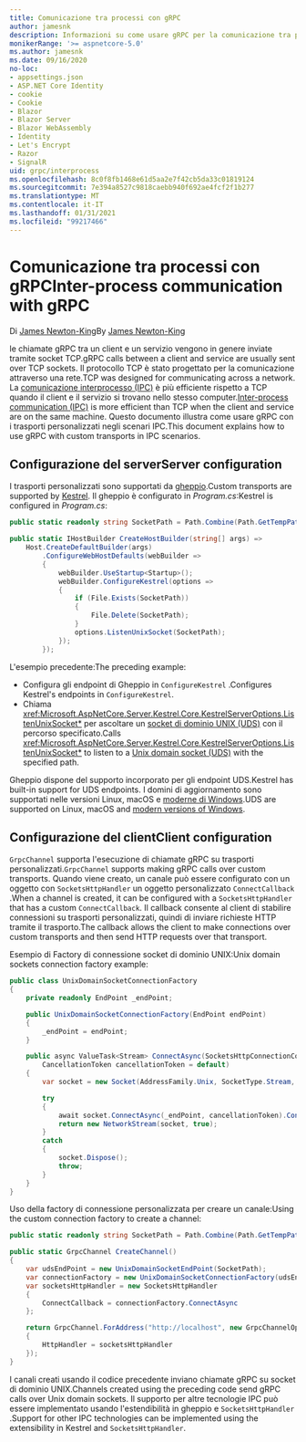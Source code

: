 ```yaml
---
title: Comunicazione tra processi con gRPC
author: jamesnk
description: Informazioni su come usare gRPC per la comunicazione tra processi.
monikerRange: '>= aspnetcore-5.0'
ms.author: jamesnk
ms.date: 09/16/2020
no-loc:
- appsettings.json
- ASP.NET Core Identity
- cookie
- Cookie
- Blazor
- Blazor Server
- Blazor WebAssembly
- Identity
- Let's Encrypt
- Razor
- SignalR
uid: grpc/interprocess
ms.openlocfilehash: 8c0f8fb1468e61d5aa2e7f42cb5da33c01819124
ms.sourcegitcommit: 7e394a8527c9818caebb940f692ae4fcf2f1b277
ms.translationtype: MT
ms.contentlocale: it-IT
ms.lasthandoff: 01/31/2021
ms.locfileid: "99217466"
---
```

# <a name="inter-process-communication-with-grpc"></a><span data-ttu-id="b2a08-103">Comunicazione tra processi con gRPC</span><span class="sxs-lookup"><span data-stu-id="b2a08-103">Inter-process communication with gRPC</span></span>

<span data-ttu-id="b2a08-104">Di [James Newton-King](https://twitter.com/jamesnk)</span><span class="sxs-lookup"><span data-stu-id="b2a08-104">By [James Newton-King](https://twitter.com/jamesnk)</span></span>

<span data-ttu-id="b2a08-105">le chiamate gRPC tra un client e un servizio vengono in genere inviate tramite socket TCP.</span><span class="sxs-lookup"><span data-stu-id="b2a08-105">gRPC calls between a client and service are usually sent over TCP sockets.</span></span> <span data-ttu-id="b2a08-106">Il protocollo TCP è stato progettato per la comunicazione attraverso una rete.</span><span class="sxs-lookup"><span data-stu-id="b2a08-106">TCP was designed for communicating across a network.</span></span> <span data-ttu-id="b2a08-107">La [comunicazione interprocesso (IPC)](https://wikipedia.org/wiki/Inter-process_communication) è più efficiente rispetto a TCP quando il client e il servizio si trovano nello stesso computer.</span><span class="sxs-lookup"><span data-stu-id="b2a08-107">[Inter-process communication (IPC)](https://wikipedia.org/wiki/Inter-process_communication) is more efficient than TCP when the client and service are on the same machine.</span></span> <span data-ttu-id="b2a08-108">Questo documento illustra come usare gRPC con i trasporti personalizzati negli scenari IPC.</span><span class="sxs-lookup"><span data-stu-id="b2a08-108">This document explains how to use gRPC with custom transports in IPC scenarios.</span></span>

## <a name="server-configuration"></a><span data-ttu-id="b2a08-109">Configurazione del server</span><span class="sxs-lookup"><span data-stu-id="b2a08-109">Server configuration</span></span>

<span data-ttu-id="b2a08-110">I trasporti personalizzati sono supportati da [gheppio](xref:fundamentals/servers/kestrel).</span><span class="sxs-lookup"><span data-stu-id="b2a08-110">Custom transports are supported by [Kestrel](xref:fundamentals/servers/kestrel).</span></span> <span data-ttu-id="b2a08-111">Il gheppio è configurato in *Program.cs*:</span><span class="sxs-lookup"><span data-stu-id="b2a08-111">Kestrel is configured in *Program.cs*:</span></span>

```csharp
public static readonly string SocketPath = Path.Combine(Path.GetTempPath(), "socket.tmp");

public static IHostBuilder CreateHostBuilder(string[] args) =>
    Host.CreateDefaultBuilder(args)
        .ConfigureWebHostDefaults(webBuilder =>
        {
            webBuilder.UseStartup<Startup>();
            webBuilder.ConfigureKestrel(options =>
            {
                if (File.Exists(SocketPath))
                {
                    File.Delete(SocketPath);
                }
                options.ListenUnixSocket(SocketPath);
            });
        });
```

<span data-ttu-id="b2a08-112">L'esempio precedente:</span><span class="sxs-lookup"><span data-stu-id="b2a08-112">The preceding example:</span></span>

* <span data-ttu-id="b2a08-113">Configura gli endpoint di Gheppio in `ConfigureKestrel` .</span><span class="sxs-lookup"><span data-stu-id="b2a08-113">Configures Kestrel's endpoints in `ConfigureKestrel`.</span></span>
* <span data-ttu-id="b2a08-114">Chiama <xref:Microsoft.AspNetCore.Server.Kestrel.Core.KestrelServerOptions.ListenUnixSocket*> per ascoltare un [socket di dominio UNIX (UDS)](https://wikipedia.org/wiki/Unix_domain_socket) con il percorso specificato.</span><span class="sxs-lookup"><span data-stu-id="b2a08-114">Calls <xref:Microsoft.AspNetCore.Server.Kestrel.Core.KestrelServerOptions.ListenUnixSocket*> to listen to a [Unix domain socket (UDS)](https://wikipedia.org/wiki/Unix_domain_socket) with the specified path.</span></span>

<span data-ttu-id="b2a08-115">Gheppio dispone del supporto incorporato per gli endpoint UDS.</span><span class="sxs-lookup"><span data-stu-id="b2a08-115">Kestrel has built-in support for UDS endpoints.</span></span> <span data-ttu-id="b2a08-116">I domini di aggiornamento sono supportati nelle versioni Linux, macOS e [moderne di Windows](https://devblogs.microsoft.com/commandline/af_unix-comes-to-windows/).</span><span class="sxs-lookup"><span data-stu-id="b2a08-116">UDS are supported on Linux, macOS and [modern versions of Windows](https://devblogs.microsoft.com/commandline/af_unix-comes-to-windows/).</span></span>

## <a name="client-configuration"></a><span data-ttu-id="b2a08-117">Configurazione del client</span><span class="sxs-lookup"><span data-stu-id="b2a08-117">Client configuration</span></span>

<span data-ttu-id="b2a08-118">`GrpcChannel` supporta l'esecuzione di chiamate gRPC su trasporti personalizzati.</span><span class="sxs-lookup"><span data-stu-id="b2a08-118">`GrpcChannel` supports making gRPC calls over custom transports.</span></span> <span data-ttu-id="b2a08-119">Quando viene creato, un canale può essere configurato con un oggetto con `SocketsHttpHandler` un oggetto personalizzato `ConnectCallback` .</span><span class="sxs-lookup"><span data-stu-id="b2a08-119">When a channel is created, it can be configured with a `SocketsHttpHandler` that has a custom `ConnectCallback`.</span></span> <span data-ttu-id="b2a08-120">Il callback consente al client di stabilire connessioni su trasporti personalizzati, quindi di inviare richieste HTTP tramite il trasporto.</span><span class="sxs-lookup"><span data-stu-id="b2a08-120">The callback allows the client to make connections over custom transports and then send HTTP requests over that transport.</span></span>

<span data-ttu-id="b2a08-121">Esempio di Factory di connessione socket di dominio UNIX:</span><span class="sxs-lookup"><span data-stu-id="b2a08-121">Unix domain sockets connection factory example:</span></span>

```csharp
public class UnixDomainSocketConnectionFactory
{
    private readonly EndPoint _endPoint;

    public UnixDomainSocketConnectionFactory(EndPoint endPoint)
    {
        _endPoint = endPoint;
    }

    public async ValueTask<Stream> ConnectAsync(SocketsHttpConnectionContext _,
        CancellationToken cancellationToken = default)
    {
        var socket = new Socket(AddressFamily.Unix, SocketType.Stream, ProtocolType.Unspecified);

        try
        {
            await socket.ConnectAsync(_endPoint, cancellationToken).ConfigureAwait(false);
            return new NetworkStream(socket, true);
        }
        catch
        {
            socket.Dispose();
            throw;
        }
    }
}
```

<span data-ttu-id="b2a08-122">Uso della factory di connessione personalizzata per creare un canale:</span><span class="sxs-lookup"><span data-stu-id="b2a08-122">Using the custom connection factory to create a channel:</span></span>

```csharp
public static readonly string SocketPath = Path.Combine(Path.GetTempPath(), "socket.tmp");

public static GrpcChannel CreateChannel()
{
    var udsEndPoint = new UnixDomainSocketEndPoint(SocketPath);
    var connectionFactory = new UnixDomainSocketConnectionFactory(udsEndPoint);
    var socketsHttpHandler = new SocketsHttpHandler
    {
        ConnectCallback = connectionFactory.ConnectAsync
    };

    return GrpcChannel.ForAddress("http://localhost", new GrpcChannelOptions
    {
        HttpHandler = socketsHttpHandler
    });
}
```

<span data-ttu-id="b2a08-123">I canali creati usando il codice precedente inviano chiamate gRPC su socket di dominio UNIX.</span><span class="sxs-lookup"><span data-stu-id="b2a08-123">Channels created using the preceding code send gRPC calls over Unix domain sockets.</span></span> <span data-ttu-id="b2a08-124">Il supporto per altre tecnologie IPC può essere implementato usando l'estendibilità in gheppio e `SocketsHttpHandler` .</span><span class="sxs-lookup"><span data-stu-id="b2a08-124">Support for other IPC technologies can be implemented using the extensibility in Kestrel and `SocketsHttpHandler`.</span></span>
